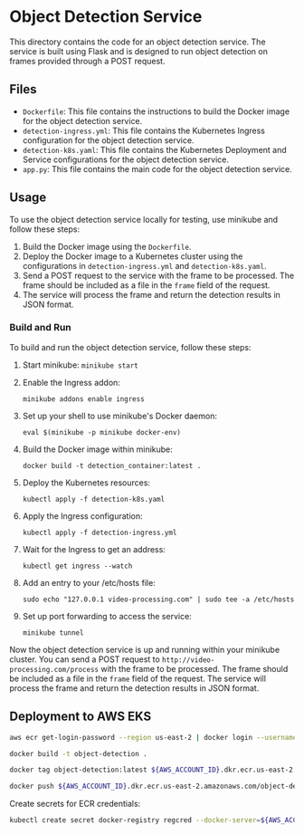 # Object Detection Service

This directory contains the code for an object detection service. The service is built using Flask and is designed to run object detection on frames provided through a POST request.

## Files

- `Dockerfile`: This file contains the instructions to build the Docker image for the object detection service.
- `detection-ingress.yml`: This file contains the Kubernetes Ingress configuration for the object detection service.
- `detection-k8s.yaml`: This file contains the Kubernetes Deployment and Service configurations for the object detection service.
- `app.py`: This file contains the main code for the object detection service.

## Usage

To use the object detection service locally for testing, use minikube and follow these steps:

1. Build the Docker image using the `Dockerfile`.
2. Deploy the Docker image to a Kubernetes cluster using the configurations in `detection-ingress.yml` and `detection-k8s.yaml`.
3. Send a POST request to the service with the frame to be processed. The frame should be included as a file in the `frame` field of the request.
4. The service will process the frame and return the detection results in JSON format.


### Build and Run

To build and run the object detection service, follow these steps:

1. Start minikube: `minikube start`

2. Enable the Ingress addon:
   ```
   minikube addons enable ingress
   ```

3. Set up your shell to use minikube's Docker daemon:
   ```
   eval $(minikube -p minikube docker-env)
   ```

4. Build the Docker image within minikube:
   ```
   docker build -t detection_container:latest .
   ```

5. Deploy the Kubernetes resources:
   ```
   kubectl apply -f detection-k8s.yaml
   ```

6. Apply the Ingress configuration:
   ```
   kubectl apply -f detection-ingress.yml
   ```

7. Wait for the Ingress to get an address:
   ```
   kubectl get ingress --watch
   ```

8. Add an entry to your /etc/hosts file:
   ```
   sudo echo "127.0.0.1 video-processing.com" | sudo tee -a /etc/hosts
   ```

9. Set up port forwarding to access the service:
   ```
   minikube tunnel
   ```

Now the object detection service is up and running within your minikube cluster. You can send a POST request to `http://video-processing.com/process` with the frame to be processed. The frame should be included as a file in the `frame` field of the request. The service will process the frame and return the detection results in JSON format.


## Deployment to AWS EKS

```bash
aws ecr get-login-password --region us-east-2 | docker login --username AWS --password-stdin ${AWS_ACCOUNT_ID}.dkr.ecr.us-east-2.amazonaws.com
```

```bash
docker build -t object-detection .
```

```bash
docker tag object-detection:latest ${AWS_ACCOUNT_ID}.dkr.ecr.us-east-2.amazonaws.com/object-detection:latest
```

```bash
docker push ${AWS_ACCOUNT_ID}.dkr.ecr.us-east-2.amazonaws.com/object-detection:latest
```

Create secrets for ECR credentials:

```bash
kubectl create secret docker-registry regcred --docker-server=${AWS_ACCOUNT_ID}.dkr.ecr.us-east-2.amazonaws.com --docker-username=AWS --docker-password=${AWS_ECR_PWD} --docker-email=aryamanpandya@gmail.com
```